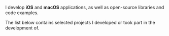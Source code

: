 I develop **iOS** and **macOS** applications, as well as open-source libraries and code examples.

The list below contains selected projects I developed or took part in the development of.
